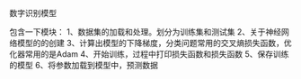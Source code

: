 数字识别模型

包含一下模块：
1、数据集的加载和处理。划分为训练集和测试集
2、关于神经网络模型的的创建
3、计算出模型的下降梯度，分类问题常用的交叉熵损失函数，优化器常用的是Adam
4、开始训练，过程中打印损失函数和损失函数
5、保存训练的模型
6、将参数加载到模型中，预测数据
